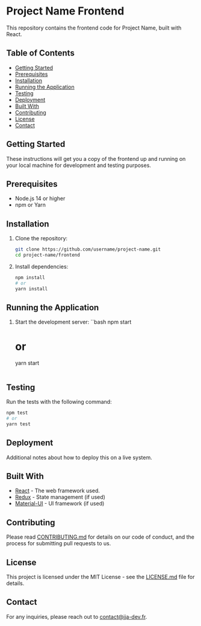 # Project Name Frontend

This repository contains the frontend code for Project Name, built with React.

## Table of Contents

- [Getting Started](#getting-started)
- [Prerequisites](#prerequisites)
- [Installation](#installation)
- [Running the Application](#running-the-application)
- [Testing](#testing)
- [Deployment](#deployment)
- [Built With](#built-with)
- [Contributing](#contributing)
- [License](#license)
- [Contact](#contact)

## Getting Started

These instructions will get you a copy of the frontend up and running on your local machine for development and testing purposes.

## Prerequisites

- Node.js 14 or higher
- npm or Yarn

## Installation

1. Clone the repository:
    ```bash
    git clone https://github.com/username/project-name.git
    cd project-name/frontend
    ```
2. Install dependencies:
    ```bash
    npm install
    # or
    yarn install
    ```

## Running the Application

1. Start the development server:
    ``bash
    npm start
    # or
    yarn start
    ```

## Testing

Run the tests with the following command:
```bash
npm test
# or
yarn test
```

## Deployment

Additional notes about how to deploy this on a live system.

## Built With

- [React](https://reactjs.org/) - The web framework used.
- [Redux](https://redux.js.org/) - State management (if used)
- [Material-UI](https://material-ui.com/) - UI framework (if used)

## Contributing

Please read [CONTRIBUTING.md](CONTRIBUTING.md) for details on our code of conduct, and the process for submitting pull requests to us.

## License

This project is licensed under the MIT License - see the [LICENSE.md](LICENSE.md) file for details.

## Contact

For any inquiries, please reach out to contact@jja-dev.fr.
